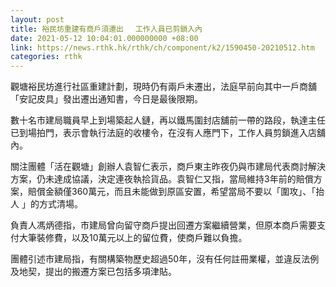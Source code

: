 ```yaml
---
layout: post
title: 裕民坊重建有商戶須遷出　 工作人員已剪鎖入內
date: 2021-05-12 10:04:01.000000000 +08:00
link: https://news.rthk.hk/rthk/ch/component/k2/1590450-20210512.htm
categories: rthk
---
```


觀塘裕民坊進行社區重建計劃，現時仍有兩戶未遷出，法庭早前向其中一戶商舖「安記皮具」發出遷出通知書，今日是最後限期。

數十名市建局職員早上到場築起人鏈，再以鐵馬圍封店舖前一帶的路段，執達主任已到場拍門，表示會執行法庭的收樓令，在沒有人應門下，工作人員剪鎖進入店舖內。

關注團體「活在觀塘」創辦人袁智仁表示，商戶東主昨夜仍與市建局代表商討解決方案，仍未達成協議，決定連夜執拾貨品。袁智仁又指，當局維持3年前的賠償方案，賠償金額僅360萬元，而且未能做到原區安置，希望當局不要以「圍攻」、「抬人 」的方式清場。

負責人馮炳德指，市建局曾向留守商戶提出回遷方案繼續營業，但原本商戶需要支付大筆裝修費，以及10萬元以上的留位費，使商戶難以負擔。

團體引述市建局指，有關構築物歷史超過50年，沒有任何註冊業權，並違反法例及地契，提出的搬遷方案已包括多項津貼。
